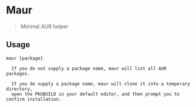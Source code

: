 # Maur

> Minimal AUR helper

## Usage

```
maur [package]

  If you do not supply a package name, maur will list all AUR packages.

  If you do supply a package name, maur will clone it into a temporary directory,
  open the PKGBUILD in your default editor, and then prompt you to confirm installation.
```
